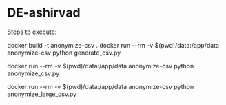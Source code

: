 # DE-ashirvad
Steps tp execute:

docker build -t anonymize-csv .
docker run --rm -v $(pwd)/data:/app/data anonymize-csv python generate_csv.py

docker run --rm -v $(pwd)/data:/app/data anonymize-csv python anonymize_csv.py

docker run --rm -v $(pwd)/data:/app/data anonymize-csv python anonymize_large_csv.py
